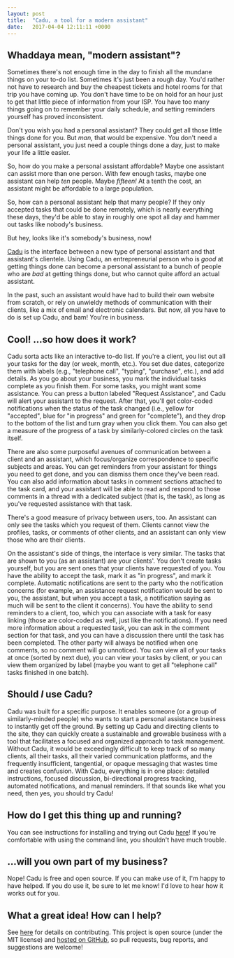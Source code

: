 ```yaml
---
layout: post
title:  "Cadu, a tool for a modern assistant"
date:   2017-04-04 12:11:11 +0000
---
```



## Whaddaya mean, "modern assistant"?

Sometimes there's not enough time in the day to finish all the mundane things on your to-do list. Sometimes it's just been a rough day. You'd rather not have to research and buy the cheapest tickets and hotel rooms for that trip you have coming up. You don't have time to be on hold for an hour just to get that little piece of information from your ISP. You have too many things going on to remember your daily schedule, and setting reminders yourself has proved inconsistent.

Don't you wish you had a personal assistant? They could get all those little things done for you. But _man,_ that would be expensive. You don't need a personal assistant, you just need a couple things done a day, just to make your life a little easier.

So, how do you make a personal assistant affordable? Maybe one assistant can assist more than one person. With few enough tasks, maybe one assistant can help _ten_ people. Maybe _fifteen!_ At a tenth the cost, an assistant might be affordable to a large population.

So, how can a personal assistant help that many people? If they only accepted tasks that could be done remotely, which is nearly everything these days, they'd be able to stay in roughly one spot all day and hammer out tasks like nobody's business.

But hey, looks like it's somebody's business, now!

[Cadu](https://github.com/kjleitz/cadu#cadu) is the interface between a new type of personal assistant and that assistant's clientele. Using Cadu, an entrepreneurial person who is _good_ at getting things done can become a personal assistant to a bunch of people who are _bad_ at getting things done, but who cannot quite afford an actual assistant.

In the past, such an assistant would have had to build their own website from scratch, or rely on unwieldy methods of communication with their clients, like a mix of email and electronic calendars. But now, all you have to do is set up Cadu, and bam! You're in business.

## Cool! ...so how does it work?

Cadu sorta acts like an interactive to-do list. If you're a client, you list out all your tasks for the day (or week, month, etc.). You set due dates, categorize them with labels (e.g., "telephone call", "typing", "purchase", etc.), and add details. As you go about your business, you mark the individual tasks complete as you finish them. For some tasks, you might want some assistance. You can press a button labeled "Request Assistance", and Cadu will alert your assistant to the request. After that, you'll get color-coded notifications when the status of the task changed (i.e., yellow for "accepted", blue for "in progress" and green for "complete"), and they drop to the bottom of the list and turn gray when you click them. You can also get a measure of the progress of a task by similarly-colored circles on the task itself.

There are also some purposeful avenues of communication between a client and an assistant, which focus/organize correspondence to specific subjects and areas. You can get reminders from your assistant for things you need to get done, and you can dismiss them once they've been read. You can also add information about tasks in comment sections attached to the task card, and your assistant will be able to read and respond to those comments in a thread with a dedicated subject (that is, the task), as long as you've requested assistance with that task.

There's a good measure of privacy between users, too. An assistant can only see the tasks which you request of them. Clients cannot view the profiles, tasks, or comments of other clients, and an assistant can only view those who are their clients.

On the assistant's side of things, the interface is very similar. The tasks that are shown to you (as an assistant) are your clients'. You don't create tasks yourself, but you are sent ones that your clients have requested of you. You have the ability to accept the task, mark it as "in progress", and mark it complete. Automatic notifications are sent to the party who the notification concerns (for example, an assistance request notification would be sent to you, the assistant, but when you accept a task, a notification saying as much will be sent to the client it concerns). You have the ability to send reminders to a client, too, which you can associate with a task for easy linking (those are color-coded as well, just like the notifications). If you need more information about a requested task, you can ask in the comment section for that task, and you can have a discussion there until the task has been completed. The other party will always be notified when one comments, so no comment will go unnoticed. You can view all of your tasks at once (sorted by next due), you can view your tasks by client, or you can view them organized by label (maybe you want to get all "telephone call" tasks finished in one batch).

## Should _I_ use Cadu?

Cadu was built for a specific purpose. It enables someone (or a group of similarly-minded people) who wants to start a personal assistance business to instantly get off the ground. By setting up Cadu and directing clients to the site, they can quickly create a sustainable and growable business with a tool that facilitates a focused and organized approach to task management. Without Cadu, it would be exceedingly difficult to keep track of so many clients, all their tasks, all their varied communication platforms, and the frequently insufficient, tangential, or opaque messaging that wastes time and creates confusion. With Cadu, everything is in one place: detailed instructions, focused discussion, bi-directional progress tracking, automated notifications, and manual reminders. If that sounds like what you need, then yes, you should try Cadu!

## How do I get this thing up and running?

You can see instructions for installing and trying out Cadu [here](https://github.com/kjleitz/cadu#cadu)! If you're comfortable with using the command line, you shouldn't have much trouble.

## ...will you own part of my business?

Nope! Cadu is free and open source. If you can make use of it, I'm happy to have helped. If you do use it, be sure to let me know! I'd love to hear how it works out for you.

## What a great idea! How can I help?

See [here](https://github.com/kjleitz/cadu#contributing) for details on contributing. This project is open source (under the MIT license) and [hosted on GitHub](https://github.com/kjleitz/cadu), so pull requests, bug reports, and suggestions are welcome!
